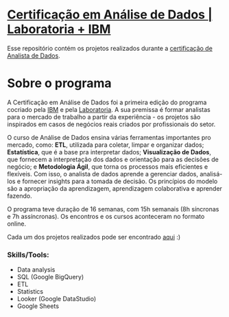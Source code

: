 # [Certificação em Análise de Dados | Laboratoria + IBM](https://www.laboratoria.la/br/certificacao-analise-de-dados)
Esse repositório contém os projetos realizados durante a [certificação de Analista de Dados](https://www.credly.com/badges/346df6ad-7cea-4899-b936-563f734ba0bc/public_url).

# Sobre o programa
A Certificação em Análise de Dados foi a primeira edição do programa cocriado pela [IBM](https://www.linkedin.com/company/ibm/) e pela [Laboratoria](https://www.linkedin.com/school/laboratoria/). A sua premissa é formar analistas para o mercado de trabalho a partir da experiência - os projetos são inspirados em casos de negócios reais criados por profissionais do setor. 

O curso de Análise de Dados ensina várias ferramentas importantes pro mercado, como: **ETL**, utilizada para coletar, limpar e organizar dados; **Estatística**, que é a base pra interpretar dados; **Visualização de Dados**, que fornecem a interpretação dos dados e orientação para as decisões de negócio; e **Metodologia Ágil**, que torna os processos mais eficientes e flexíveis. Com isso, o analista de dados aprende a gerenciar dados, analisá-los e fornecer insights para a tomada de decisão. Os princípios do modelo são a apropriação da aprendizagem, aprendizagem colaborativa e aprender fazendo.

O programa teve duração de 16 semanas, com 15h semanais (8h síncronas e 7h assíncronas). Os encontros e os cursos aconteceram no formato online.

Cada um dos projetos realizados pode ser encontrado [aqui](https://github.com/tassiagiovanelli/laboratoria/tree/main/projetos) :) 

### **Skills/Tools**: 
- Data analysis
- SQL (Google BigQuery) 
- ETL
- Statistics
- Looker (Google DataStudio) 
- Google Sheets 
